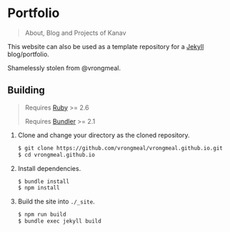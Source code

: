 # Portfolio

> About, Blog and Projects of Kanav

This website can also be used as a template repository for a [Jekyll](https://jekyllrb.com/)
blog/portfolio.

Shamelessly stolen from @vrongmeal.

## Building

> Requires [Ruby](https://www.ruby-lang.org/) >= 2.6
>
> Requires [Bundler](https://bundler.io/) >= 2.1

1. Clone and change your directory as the cloned repository.

   ```sh
   $ git clone https://github.com/vrongmeal/vrongmeal.github.io.git
   $ cd vrongmeal.github.io
   ```

2. Install dependencies.

   ```sh
   $ bundle install
   $ npm install
   ```

3. Build the site into `./_site`.

   ```sh
   $ npm run build
   $ bundle exec jekyll build
   ```
